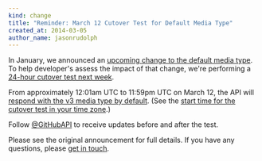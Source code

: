 ```yaml
---
kind: change
title: "Reminder: March 12 Cutover Test for Default Media Type"
created_at: 2014-03-05
author_name: jasonrudolph
---
```


In January, we announced an [upcoming change to the default media type][2014-01-announcement]. To help developer's assess the impact of that change, we're performing a [24-hour cutover test next week][cutover-test-announcement].

From approximately 12:01am UTC to 11:59pm UTC on March 12, the API will [respond with the v3 media type by default][what's-changing]. (See the [start time for the cutover test in your time zone][start-time].)

Follow [@GitHubAPI][] to receive updates before and after the test.

Please see the original announcement for full details. If you have any questions, please [get in touch][contact].

[@GitHubAPI]: https://twitter.com/GitHubAPI
[2014-01-announcement]: /changes/2014-01-07-upcoming-change-to-default-media-type/
[contact]: https://github.com/contact?form[subject]=Upcoming+change+to+default+API+media+type
[cutover-test-announcement]: /changes/2014-01-07-upcoming-change-to-default-media-type/#cutover-test
[start-time]: http://www.timeanddate.com/worldclock/fixedtime.html?iso=20140312T00&p1=1440
[what's-changing]: /changes/2014-01-07-upcoming-change-to-default-media-type/#whats-changing
